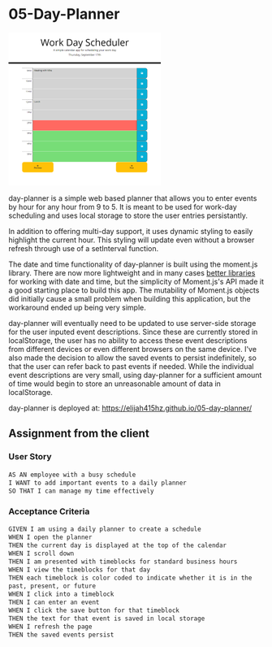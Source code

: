 # 05-Day-Planner
![Day Planner Thumbnail](assets/screenshotPlanner.png)

day-planner is a simple web based planner that allows you to enter events by hour for any hour from 9 to 5. It is meant to be used for work-day scheduling and uses local storage to store the user entries persistantly. 

In addition to offering multi-day support, it uses dynamic styling to easily highlight the current hour. This styling will update even without a browser refresh through use of a setInterval function.

The date and time functionality of day-planner is built using the moment.js library. There are now more lightweight and in many cases [better libraries](https://momentjs.com/docs/#/-project-status/) for working with date and time, but the simplicity of Moment.js's API made it a good starting place to build this app. The mutability of Moment.js objects did initially cause a small problem when building this application, but the workaround ended up being very simple.

day-planner will eventually need to be updated to use server-side storage for the user inputed event descriptions. Since these are currently stored in localStorage, the user has no ability to access these event descriptions from different devices or even different browsers on the same device. I've also made the decision to allow the saved events to persist indefinitely, so that the user can refer back to past events if needed. While the individual event descriptions are very small, using day-planner for a sufficient amount of time would begin to store an unreasonable amount of data in localStorage.

day-planner is deployed at: https://elijah415hz.github.io/05-day-planner/

## Assignment from the client
### User Story

```
AS AN employee with a busy schedule
I WANT to add important events to a daily planner
SO THAT I can manage my time effectively
```

### Acceptance Criteria

```
GIVEN I am using a daily planner to create a schedule
WHEN I open the planner
THEN the current day is displayed at the top of the calendar
WHEN I scroll down
THEN I am presented with timeblocks for standard business hours
WHEN I view the timeblocks for that day
THEN each timeblock is color coded to indicate whether it is in the past, present, or future
WHEN I click into a timeblock
THEN I can enter an event
WHEN I click the save button for that timeblock
THEN the text for that event is saved in local storage
WHEN I refresh the page
THEN the saved events persist
```
